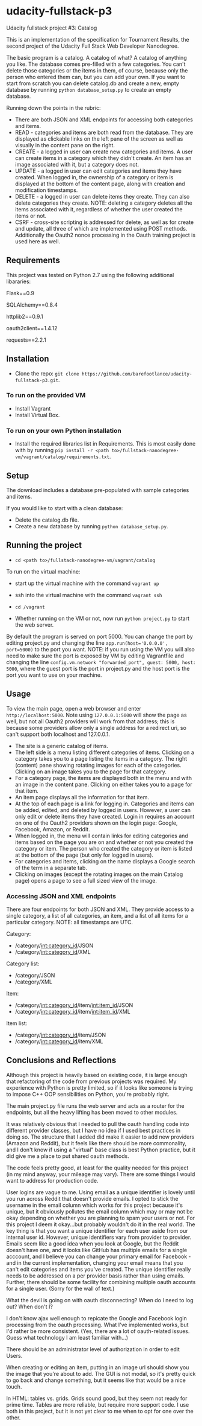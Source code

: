 # udacity-fullstack-p3

Udacity fullstack project #3: Catalog

This is an implementation of the specification for Tournament Results, the second project of the Udacity Full Stack Web Developer Nanodegree.

The basic program is a catalog. A catalog of what? A catalog of anything you like. The database comes pre-filled with a few categories. You can't delete those categories or the items in them, of course, because only the person who entered them can, but you can add your own. If you want to start from scratch you can delete catalog.db and create a new, empty database by running `python database_setup.py` to create an empty database.

Running down the points in the rubric:

* There are both JSON and XML endpoints for accessing both categories and items.
* READ - categories and items are both read from the database. They are displayed as clickable links on the left pane of the screen as well as visually in the content pane on the right.
* CREATE - a logged in user can create new categories and items. A user can create items in a category which they didn't create. An item has an image associated with it, but a category does not.
* UPDATE - a logged in user can edit categories and items they have created. When logged in, the ownership of a category or item is displayed at the bottom of the content page, along with creation and modification timestamps.
* DELETE - a logged in user can delete items they create. They can also delete categories they create. NOTE: deleting a category deletes all the items associated with it, regardless of whether the user created the items or not.
* CSRF - cross-site scripting is addressed for delete, as well as for create and update, all three of which are implemented using POST methods. Additionally the Oauth2 nonce processing in the Oauth training project is used here as well.

## Requirements
This project was tested on Python 2.7 using the following additional libararies:

Flask==0.9

SQLAlchemy==0.8.4

httplib2==0.9.1

oauth2client==1.4.12

requests==2.2.1 

## Installation

* Clone the repo: `git clone https://github.com/barefootlance/udacity-fullstack-p3.git`.

### To run on the provided VM
* Install Vagrant
* Install Virtual Box.

### To run on your own Python installation
* Install the required libraries list in Requirements. This is most easily done with by running `pip install -r <path to>/fullstack-nanodegree-vm/vagrant/catalog/requirements.txt`.

## Setup
The download includes a database pre-populated with sample categories and items.

If you would like to start with a clean database:
* Delete the catalog.db file.
* Create a new database by running `python database_setup.py`.

## Running the project

* `cd <path to>/fullstack-nanodegree-vm/vagrant/catalog`

To run on the virtual machine:
  * start up the virtual machine with the command `vagrant up`
  * ssh into the virtual machine with the command `vagrant ssh`
  * `cd /vagrant`

* Whether running on the VM or not, now run `python project.py` to start the web server.

By default the program is served on port 5000. You can change the port by editing project.py and changing the line `app.run(host='0.0.0.0', port=5000)` to the port you want. NOTE: if you run using the VM you will also need to make sure the port is exposed by VM by editing Vagrantfile and changing the line `config.vm.network "forwarded_port", guest: 5000, host: 5000`, where the guest port is the port in project.py and the host port is the port you want to use on your machine.

## Usage

To view the main page, open a web browser and enter `http://localhost:5000`. Note using `127.0.0.1:5000` will show the page as well, but not all Oauth2 providers will work from that address; this is because some providers allow only a single address for a redirect uri, so can't support both localhost and 127.0.0.1.

* The site is a generic catalog of items.
* The left side is a menu listing different categories of items. Clicking on a category takes you to a page listing the items in a category. The right (content) pane showing rotating images for each of the categories. Clicking on an image takes you to the page for that category.
* For a category page, the items are displayed both in the menu and with an image in the content pane. Clicking on either takes you to a page for that item.
* An item page displays all the information for that item.
* At the top of each page is a link for logging in. Categories and items can be added, edited, and deleted by logged in users. However, a user can only edit or delete items they have created. Login in requires an account on one of the Oauth2 providers shown on the login page: Google, Facebook, Amazon, or Reddit.
* When logged in, the menu will contain links for editing categories and items based on the page you are on and whether or not you created the category or item. The person who created the category or item is listed at the bottom of the page (but only for logged in users).
* For categories and items, clicking on the name displays a Google search of the term in a separate tab.
* Clicking on images (except the rotating images on the main Catalog page) opens a page to see a full sized view of the image.

### Accessing JSON and XML endpoints

There are four endpoints for both JSON and XML. They provide access to a single category, a list of all categories, an item, and a list of all items for a particular category. NOTE: all timestamps are UTC.

Category:
  * /category/<int:category_id>/JSON
  * /category/<int:category_id>/XML

Category list:
  * /category/JSON
  * /category/XML

Item:
  * /category/<int:category_id>/item/<int:item_id>/JSON
  * /category/<int:category_id>/item/<int:item_id>/XML

Item list:
  * /category/<int:category_id>/item/JSON
  * /category/<int:category_id>/item/XML

## Conclusions and Reflections

Although this project is heavily based on existing code, it is large enough that refactoring of the code from previous projects was required. My experience with Python is pretty limited, so if it looks like someone is trying to impose C++ OOP sensibilities on Python, you're probably right.

The main project.py file runs the web server and acts as a router for the endpoints, but all the heavy lifting has been moved to other modules.

It was relatively obvious that I needed to pull the oauth handling code into different provider classes, but I have no idea if I used best practices in doing so. The structure that I added did make it easier to add new providers (Amazon and Reddit), but it feels like there should be more commonality, and I don't know if using a "virtual" base class is best Python practice, but it did give me a place to put shared oauth methods.

The code feels pretty good, at least for the quality needed for this project (in my mind anyway, your mileage may vary). There are some things I would want to address for production code.

User logins are vague to me. Using email as a unique identifier is lovely until you run across Reddit that doesn't provide emails. I opted to stick the username in the email column which works for this project because it's unique, but it obviously pollutes the email column which may or may not be okay depending on whether you are planning to spam your users or not. For this project I deem it okay...but probably wouldn't do it in the real world. The key thing is that you want a unique identifier for each user aside from our internal user id. However, unique identifiers vary from provider to provider. Emails seem like a good idea when you look at Google, but the Reddit doesn't have one, and it looks like GitHub has multiple emails for a single acccount, and I believe you can change your primary email for Facebook - and in the current implementation, changing your email means that you can't edit categories and items you've created. The unique identifier really needs to be addressed on a per provider basis rather than using emails. Further, there should be some facility for combining multiple oauth accounts for a single user. (Sorry for the wall of text.)

What the devil is going on with oauth disconnecting? When do I need to log out? When don't I?

I don't know ajax well enough to repicate the Google and Facebook login processing from the oauth processing. What I've implemented works, but I'd rather be more consistent. (Yes, there are a lot of oauth-related issues. Guess what technology I am least familiar with...)

There should be an administrator level of authorization in order to edit Users.

When creating or editing an item, putting in an image url should show you the image that you're about to add. The GUI is not modal, so it's pretty quick to go back and change something, but it seems like that would be a nice touch.

In HTML: tables vs. grids. Grids sound good, but they seem not ready for prime time. Tables are more reliable, but require more support code. I use both in this project, but it is not yet clear to me when to opt for one over the other.
